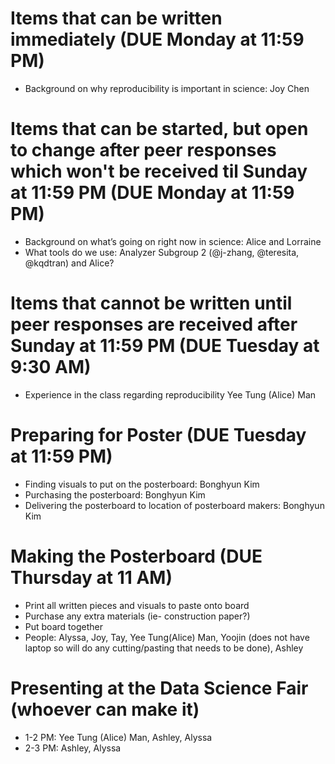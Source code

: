 Items that can be written immediately (DUE Monday at 11:59 PM)
==================
* Background on why reproducibility is important in science: Joy Chen

Items that can be started, but open to change after peer responses which won't be received til Sunday at 11:59 PM (DUE Monday at 11:59 PM)
==================
* Background on what’s going on right now in science: Alice and Lorraine
* What tools do we use: Analyzer Subgroup 2 (@j-zhang, @teresita, @kqdtran) and Alice?

Items that cannot be written until peer responses are received after Sunday at 11:59 PM (DUE Tuesday at 9:30 AM)
==================
* Experience in the class regarding reproducibility Yee Tung (Alice) Man


Preparing for Poster (DUE Tuesday at 11:59 PM)
==================
* Finding visuals to put on the posterboard: Bonghyun Kim
* Purchasing the posterboard: Bonghyun Kim
* Delivering the posterboard to location of posterboard makers: Bonghyun Kim

Making the Posterboard (DUE Thursday at 11 AM)
==================
* Print all written pieces and visuals to paste onto board
* Purchase any extra materials (ie- construction paper?)
* Put board together
* People: Alyssa, Joy, Tay, Yee Tung(Alice) Man, Yoojin (does not have laptop so will do any cutting/pasting that needs to be done), Ashley

Presenting at the Data Science Fair (whoever can make it)
==================
* 1-2 PM: Yee Tung (Alice) Man, Ashley, Alyssa
* 2-3 PM: Ashley, Alyssa
